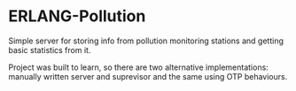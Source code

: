 # ERLANG-Pollution
Simple server for storing info from pollution monitoring stations and getting basic statistics from it.

Project was built to learn, so there are two alternative implementations: manually written server and suprevisor and the same using OTP behaviours.
